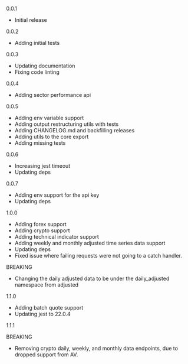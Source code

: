 0.0.1
  - Initial release

0.0.2
  - Adding initial tests

0.0.3
  - Updating documentation
  - Fixing code linting

0.0.4
  - Adding sector performance api

0.0.5
  - Adding env variable support
  - Adding output restructuring utils with tests
  - Adding CHANGELOG.md and backfilling releases
  - Adding utils to the core export
  - Adding missing tests

0.0.6
  - Increasing jest timeout
  - Updating deps

0.0.7
  - Adding env support for the api key
  - Updating deps

1.0.0
  - Adding forex support
  - Adding crypto support
  - Adding technical indicator support
  - Adding weekly and monthly adjusted time series data support
  - Updating deps
  - Fixed issue where failing requests were not going to a catch handler.

BREAKING
  - Changing the daily adjusted data to be under the daily_adjusted namespace from
    adjusted

1.1.0
  - Adding batch quote support
  - Updating jest to 22.0.4

1.1.1

BREAKING
  - Removing crypto daily, weekly, and monthly data endpoints, due to dropped
    support from AV.
